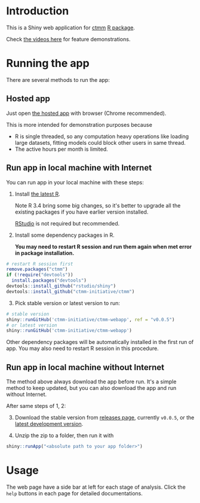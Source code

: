 # Introduction

This is a Shiny web application for [ctmm](https://github.com/ctmm-initiative/ctmm) [R package](https://cran.r-project.org/web/packages/ctmm/index.html). 

Check [the videos here](README-demo.md) for feature demonstrations.

# Running the app

There are several methods to run the app:

## Hosted app
Just open [the hosted app](https://ctmm.shinyapps.io/ctmmweb/) with browser (Chrome recommended). 

This is more intended for demonstration purposes because

- R is single threaded, so any computation heavy operations like loading large datasets, fitting models could block other users in same thread.
- The active hours per month is limited. 

## Run app in local machine with Internet

You can run app in your local machine with these steps:

1. Install [the latest R](https://www.r-project.org/). 

    Note R 3.4 bring some big changes, so it's better to upgrade all the existing packages if you have earlier version installed.
    
    [RStudio](https://www.rstudio.com/products/rstudio/download/) is not required but recommended.

2. Install some dependency packages in R. 

    **You may need to restart R session and run them again when met error in package installation.**

```r
# restart R session first
remove.packages("ctmm")
if (!require("devtools"))
  install.packages("devtools")
devtools::install_github("rstudio/shiny")
devtools::install_github("ctmm-initiative/ctmm")
```

3. Pick stable version or latest version to run:

```r
# stable version
shiny::runGitHub('ctmm-initiative/ctmm-webapp', ref = "v0.0.5")
# or latest version
shiny::runGitHub('ctmm-initiative/ctmm-webapp')
```

  Other dependency packages will be automatically installed in the first run of app. You may also need to restart R session in this procedure.

## Run app in local machine without Internet

The method above always download the app before run. It's a simple method to keep updated, but you can also download the app and run without Internet. 

After same steps of 1, 2:

3. Download the stable version from [releases page](https://github.com/ctmm-initiative/ctmm-webapp/releases), currently `v0.0.5`, or the [latest development version](https://github.com/ctmm-initiative/ctmm-webapp/archive/master.zip).

4. Unzip the zip to a folder, then run it with

```r
shiny::runApp("<absolute path to your app folder>")
```

# Usage

The web page have a side bar at left for each stage of analysis. Click the `help` buttons in each page for detailed documentations.
